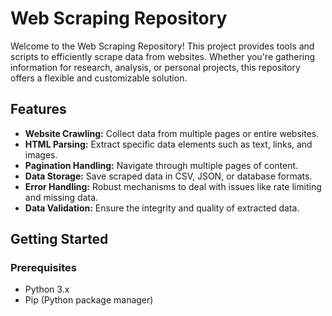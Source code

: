 # Web Scraping Repository

Welcome to the Web Scraping Repository! This project provides tools and scripts to efficiently scrape data from websites. Whether you're gathering information for research, analysis, or personal projects, this repository offers a flexible and customizable solution.

## Features

- **Website Crawling:** Collect data from multiple pages or entire websites.
- **HTML Parsing:** Extract specific data elements such as text, links, and images.
- **Pagination Handling:** Navigate through multiple pages of content.
- **Data Storage:** Save scraped data in CSV, JSON, or database formats.
- **Error Handling:** Robust mechanisms to deal with issues like rate limiting and missing data.
- **Data Validation:** Ensure the integrity and quality of extracted data.

## Getting Started

### Prerequisites

- Python 3.x
- Pip (Python package manager)
